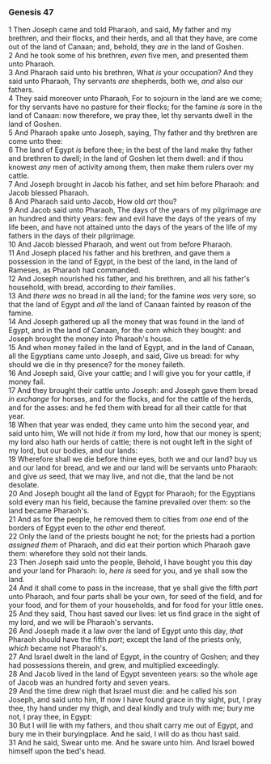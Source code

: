### Genesis 47

1 Then Joseph came and told Pharaoh, and said, My father and my brethren, and their flocks, and their herds, and all that they have, are come out of the land of Canaan; and, behold, they *are* in the land of Goshen.  
2 And he took some of his brethren, *even* five men, and presented them unto Pharaoh.  
3 And Pharaoh said unto his brethren, What *is* your occupation? And they said unto Pharaoh, Thy servants *are* shepherds, both we, *and* also our fathers.  
4 They said moreover unto Pharaoh, For to sojourn in the land are we come; for thy servants have no pasture for their flocks; for the famine *is* sore in the land of Canaan: now therefore, we pray thee, let thy servants dwell in the land of Goshen.  
5 And Pharaoh spake unto Joseph, saying, Thy father and thy brethren are come unto thee:  
6 The land of Egypt *is* before thee; in the best of the land make thy father and brethren to dwell; in the land of Goshen let them dwell: and if thou knowest *any* men of activity among them, then make them rulers over my cattle.  
7 And Joseph brought in Jacob his father, and set him before Pharaoh: and Jacob blessed Pharaoh.  
8 And Pharaoh said unto Jacob, How old *art* thou?  
9 And Jacob said unto Pharaoh, The days of the years of my pilgrimage *are* an hundred and thirty years: few and evil have the days of the years of my life been, and have not attained unto the days of the years of the life of my fathers in the days of their pilgrimage.  
10 And Jacob blessed Pharaoh, and went out from before Pharaoh.  
11 And Joseph placed his father and his brethren, and gave them a possession in the land of Egypt, in the best of the land, in the land of Rameses, as Pharaoh had commanded.  
12 And Joseph nourished his father, and his brethren, and all his father's household, with bread, according to *their* families.  
13 And *there was* no bread in all the land; for the famine *was* very sore, so that the land of Egypt and *all* the land of Canaan fainted by reason of the famine.  
14 And Joseph gathered up all the money that was found in the land of Egypt, and in the land of Canaan, for the corn which they bought: and Joseph brought the money into Pharaoh's house.  
15 And when money failed in the land of Egypt, and in the land of Canaan, all the Egyptians came unto Joseph, and said, Give us bread: for why should we die in thy presence? for the money faileth.  
16 And Joseph said, Give your cattle; and I will give you for your cattle, if money fail.  
17 And they brought their cattle unto Joseph: and Joseph gave them bread *in exchange* for horses, and for the flocks, and for the cattle of the herds, and for the asses: and he fed them with bread for all their cattle for that year.  
18 When that year was ended, they came unto him the second year, and said unto him, We will not hide *it* from my lord, how that our money is spent; my lord also hath our herds of cattle; there is not ought left in the sight of my lord, but our bodies, and our lands:  
19 Wherefore shall we die before thine eyes, both we and our land? buy us and our land for bread, and we and our land will be servants unto Pharaoh: and give *us* seed, that we may live, and not die, that the land be not desolate.  
20 And Joseph bought all the land of Egypt for Pharaoh; for the Egyptians sold every man his field, because the famine prevailed over them: so the land became Pharaoh's.  
21 And as for the people, he removed them to cities from *one* end of the borders of Egypt even to the *other* end thereof.  
22 Only the land of the priests bought he not; for the priests had a portion *assigned them* of Pharaoh, and did eat their portion which Pharaoh gave them: wherefore they sold not their lands.  
23 Then Joseph said unto the people, Behold, I have bought you this day and your land for Pharaoh: lo, *here is* seed for you, and ye shall sow the land.  
24 And it shall come to pass in the increase, that ye shall give the fifth *part* unto Pharaoh, and four parts shall be your own, for seed of the field, and for your food, and for them of your households, and for food for your little ones.  
25 And they said, Thou hast saved our lives: let us find grace in the sight of my lord, and we will be Pharaoh's servants.  
26 And Joseph made it a law over the land of Egypt unto this day, *that* Pharaoh should have the fifth *part*; except the land of the priests only, *which* became not Pharaoh's.  
27 And Israel dwelt in the land of Egypt, in the country of Goshen; and they had possessions therein, and grew, and multiplied exceedingly.  
28 And Jacob lived in the land of Egypt seventeen years: so the whole age of Jacob was an hundred forty and seven years.  
29 And the time drew nigh that Israel must die: and he called his son Joseph, and said unto him, If now I have found grace in thy sight, put, I pray thee, thy hand under my thigh, and deal kindly and truly with me; bury me not, I pray thee, in Egypt:  
30 But I will lie with my fathers, and thou shalt carry me out of Egypt, and bury me in their buryingplace. And he said, I will do as thou hast said.  
31 And he said, Swear unto me. And he sware unto him. And Israel bowed himself upon the bed's head.  
